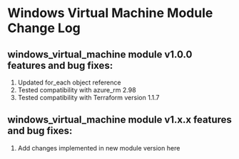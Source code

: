 # Windows Virtual Machine Module Change Log

## windows_virtual_machine module v1.0.0 features and bug fixes:

1. Updated for_each object reference
2. Tested compatibility with azure_rm 2.98
3. Tested compatibility with Terraform version 1.1.7

## windows_virtual_machine module v1.x.x features and bug fixes:

1. Add changes implemented in new module version here
